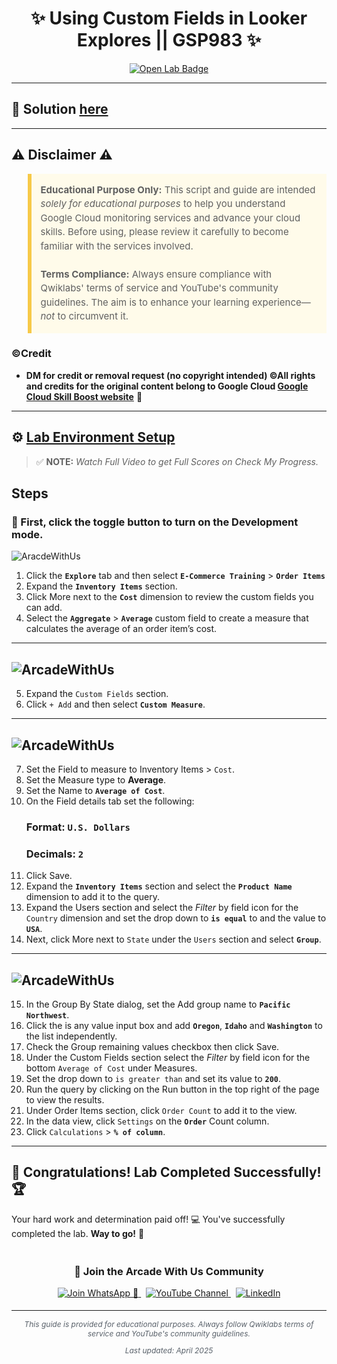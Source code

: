 <h1 align="center">
✨ Using Custom Fields in Looker Explores || GSP983 ✨
</h1>

<div align="center">
  <a href=""_blank" rel="noopener noreferrer">
    <img src="https://img.shields.io/badge/Open_Lab-Cloud_Skills_Boost-4285F4?style=for-the-badge&logo=google&logoColor=white&labelColor=34A853" alt="Open Lab Badge">
  </a>
</div>

---

## 🔑 Solution [here]()

---

## ⚠️ Disclaimer ⚠️

<blockquote style="background-color: #fffbea; border-left: 6px solid #f7c948; padding: 1em; font-size: 15px; line-height: 1.5;">
  <strong>Educational Purpose Only:</strong> This script and guide are intended <em>solely for educational purposes</em> to help you understand Google Cloud monitoring services and advance your cloud skills. Before using, please review it carefully to become familiar with the services involved.
  <br><br>
  <strong>Terms Compliance:</strong> Always ensure compliance with Qwiklabs' terms of service and YouTube's community guidelines. The aim is to enhance your learning experience—<em>not</em> to circumvent it.
</blockquote>

### ©Credit
- **DM for credit or removal request (no copyright intended) ©All rights and credits for the original content belong to Google Cloud [Google Cloud Skill Boost website](https://www.cloudskillsboost.google/)** 🙏

---

## ⚙️ <ins>Lab Environment Setup</ins>

> ✅ **NOTE:** *Watch Full Video to get Full Scores on Check My Progress.*

## Steps

### 🚨 First, click the toggle button to turn on the Development mode.
![AracdeWithUs](https://github.com/user-attachments/assets/1a2d8b5f-1a0d-4659-b846-5b56e679a1a9)

1. Click the **`Explore`** tab and then select **`E-Commerce Training`** > **`Order Items`**
2. Expand the **`Inventory Items`** section.
3. Click More next to the **`Cost`** dimension to review the custom fields you can add.
4. Select the **`Aggregate`** > **`Average`** custom field to create a measure that calculates the average of an order item’s cost.
---
![ArcadeWithUs](https://cdn.qwiklabs.com/8JEOE1CTMSTBLL16%2BBGgQtWAt%2FRrvNjN7wzYGaUw97M%3D)
---
5. Expand the `Custom Fields` section.
6. Click `+ Add` and then select **`Custom Measure`**.
---
![ArcadeWithUs](https://cdn.qwiklabs.com/xcy%2BT8AWDSpvIhOKTButNVN0s2A8weD9fQW9thP8Jl8%3D)
---
7. Set the Field to measure to Inventory Items > `Cost`.
8. Set the Measure type to **Average**.
9. Set the Name to **`Average of Cost`**.
10. On the Field details tab set the following:
    ### Format: `U.S. Dollars`
    ### Decimals: **`2`**
11. Click Save.
12. Expand the **`Inventory Items`** section and select the **`Product Name`** dimension to add it to the query.
13. Expand the Users section and select the *Filter* by field icon for the `Country` dimension and set the drop down to **`is equal`** to and the value to **`USA`**.
14. Next, click More next to `State` under the `Users` section and select **`Group`**.

---
![ArcadeWithUs](https://cdn.qwiklabs.com/qYIFUML28%2FsAaT4rCESXzDRAD26EbuZBgUnyOZjTMTQ%3D)
---

15. In the Group By State dialog, set the Add group name to **`Pacific Northwest`**.
16. Click the is any value input box and add **`Oregon`**, **`Idaho`** and **`Washington`** to the list independently.
17. Check the Group remaining values checkbox then click Save.
18. Under the Custom Fields section select the *Filter* by field icon for the bottom `Average of Cost` under Measures.
19. Set the drop down to `is greater than` and set its value to **`200`**.
20. Run the query by clicking on the Run button in the top right of the page to view the results.
21. Under Order Items section, click `Order Count` to add it to the view.
22. In the data view, click `Settings` on the **`Order`** Count column.
23. Click `Calculations` > **`% of column`**.
---

## 🎉 **Congratulations! Lab Completed Successfully!** 🏆  

Your hard work and determination paid off! 💻
You've successfully completed the lab. **Way to go!** 🚀


<div align="center" style="padding: 5px;">
  <h3>📱 Join the Arcade With Us Community</h3>
  
  <a href="https://chat.whatsapp.com/KN3NvYNTJvU5xMCVTORJtS">
    <img src="https://img.shields.io/badge/Join_WhatsApp-25D366?style=for-the-badge&logo=whatsapp&logoColor=white" alt="Join WhatsApp 👥">
  </a>
  &nbsp;
  <a href="https://youtube.com/@arcadewithus_we?si=yeEby5M3k40gdX4l">
    <img src="https://img.shields.io/badge/Subscribe-Arcade%20With%20Us-FF0000?style=for-the-badge&logo=youtube&logoColor=white" alt="YouTube Channel">
  </a>
  &nbsp;
  <a href="https://www.linkedin.com/in/tripti-gupta-a28a6832b/">
    <img src="https://img.shields.io/badge/LINKEDIN-Tripti%20Gupta-0077B5?style=for-the-badge&logo=linkedin&logoColor=white" alt="LinkedIn">
</a>


</div>

---

<div align="center">
  <p style="font-size: 12px; color: #586069;">
    <em>This guide is provided for educational purposes. Always follow Qwiklabs terms of service and YouTube's community guidelines.</em>
  </p>
  <p style="font-size: 12px; color: #586069;">
    <em>Last updated: April 2025</em>
  </p>
</div>
